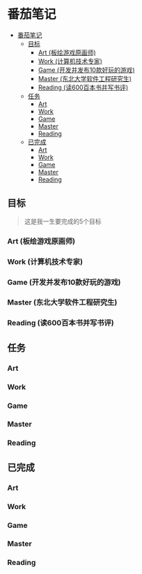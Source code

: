 # 番茄笔记
<!-- TOC -->

- [番茄笔记](#番茄笔记)
    - [目标](#目标)
        - [Art (板绘游戏原画师)](#art-板绘游戏原画师)
        - [Work (计算机技术专家)](#work-计算机技术专家)
        - [Game (开发并发布10款好玩的游戏)](#game-开发并发布10款好玩的游戏)
        - [Master (东北大学软件工程研究生)](#master-东北大学软件工程研究生)
        - [Reading (读600百本书并写书评)](#reading-读600百本书并写书评)
    - [任务](#任务)
        - [Art](#art)
        - [Work](#work)
        - [Game](#game)
        - [Master](#master)
        - [Reading](#reading)
    - [已完成](#已完成)
        - [Art](#art-1)
        - [Work](#work-1)
        - [Game](#game-1)
        - [Master](#master-1)
        - [Reading](#reading-1)

<!-- /TOC -->

## 目标

> 这是我一生要完成的5个目标

### Art (板绘游戏原画师)

### Work (计算机技术专家)

### Game (开发并发布10款好玩的游戏)

### Master (东北大学软件工程研究生)

### Reading (读600百本书并写书评)

## 任务

### Art

### Work

### Game

### Master

### Reading

## 已完成

### Art

### Work

### Game

### Master

### Reading
